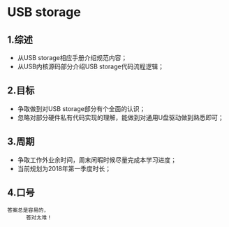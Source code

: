 # USB storage

## 1.综述
- 从USB storage相应手册介绍规范内容；
- 从USB内核源码部分介绍USB storage代码流程逻辑；

## 2.目标
- 争取做到对USB storage部分有个全面的认识；
- 忽略对部分硬件私有代码实现的理解，能做到对通用U盘驱动做到熟悉即可；

## 3.周期
- 争取工作外业余时间，周末闲暇时候尽量完成本学习进度；
- 当前规划为2018年第一季度时长；

## 4.口号
```
答案总是容易的，
      答对太难！
```